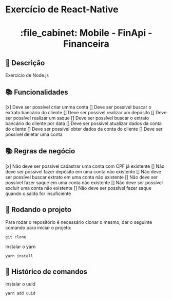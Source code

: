 # Exercício de React-Native
<h1 align="center">:file_cabinet: Mobile - FinApi - Financeira</h1>

## :memo: Descrição
Exercício de Node.js

## :books: Funcionalidades

[x] Deve ser possível criar umma conta
[] Deve ser possível buscar o extrato bancário do cliente
[] Deve ser possível realizar um depósito
[] Deve ser possível realizar um saque
[] Deve ser possível buscar o extrato bancário do cliente por data
[] Deve ser possível atualizar dados da conta do cliente
[] Deve ser possível obter dados da conta do cliente
[] Deve ser possível deletar uma conta

## :books: Regras de negócio

[x] Não deve ser possível cadastrar uma conta com CPF já existente
[] Não deve ser possível fazer depósito em uma conta não existente
[] Não deve ser possível buscar extrato em uma conta não existente
[] Não deve ser possível fazer saque em uma conta não existente
[] Não deve ser possível excluir uma conta não existente
[] Não deve ser possível fazer saque quando o saldo for insuficiente

## :rocket: Rodando o projeto
Para rodar o repositório é necessário clonar o mesmo, dar o seguinte comando para iniciar o projeto:
```
git clone 
```
Instalar o yarn
```
yarn install
```

## :wrench: Histórico de comandos
Instalar o uuid
```
yarn add uuid
```